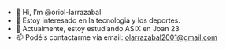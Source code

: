 - 👋 Hi, I’m @oriol-larrazabal
- 👀 Estoy interesado en la tecnologia y los deportes.
- 🌱 Actualmente, estoy estudiando ASIX en Joan 23
- 📫 Podéis contactarme vía email: olarrazabal2001@gmail.com

<!---
oriol-larrazabal/oriol-larrazabal is a ✨ special ✨ repository because its `README.md` (this file) appears on your GitHub profile.
You can click the Preview link to take a look at your changes.
--->
